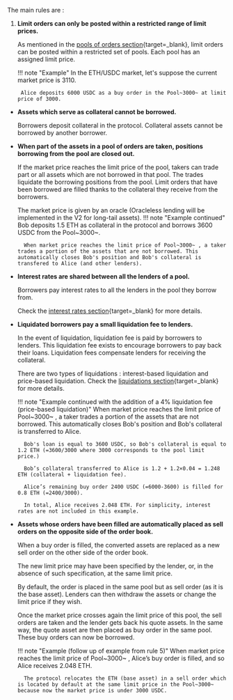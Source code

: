 
The main rules are :


1. **Limit orders can only be posted within a restricted range of limit prices.**

    As mentioned in the [pools of orders section](../pools-of-orders){target=_blank}, limit orders can be posted within a restricted set of pools. Each pool has an assigned limit price.

    !!! note "Example"
        In the ETH/USDC market, let's suppose the current market price is 3110.
        
        Alice deposits 6000 USDC as a buy order in the Pool~3000~ at limit price of 3000. 
        

* **Assets which serve as collateral cannot be borrowed.**

    Borrowers deposit collateral in the protocol. Collateral assets cannot be borrowed by another borrower.


* **When part of the assets in a pool of orders are taken, positions borrowing from the pool are closed out.**
    
    If the market price reaches the limit price of the pool, takers can trade part or all assets which are not borrowed in that pool. The trades liquidate the borrowing positions from the pool. Limit orders that have been borrowed are filled thanks to the collateral they receive from the borrowers.

    The market price is given by an oracle (Oracleless lending will be implemented in the V2 for long-tail assets).
    !!! note "Example continued"
        Bob deposits 1.5 ETH as collateral in the protocol and borrows 3600 USDC from the Pool~3000~. 
        
        When market price reaches the limit price of Pool~3000~ , a taker trades a portion of the assets that are not borrowed. This automatically closes Bob's position and Bob's collateral is transfered to Alice (and other lenders). 

* **Interest rates are shared between all the lenders of a pool.**
    
    Borrowers pay interest rates to all the lenders in the pool they borrow from. 
    
    Check the [interest rates section](../interest-rates){target=_blank} for more details.

* **Liquidated borrowers pay a small liquidation fee to lenders.**

    In the event of liquidation, liquidation fee is paid by borrowers to lenders. This liquidation fee exists to encourage borrowers to pay back their loans. Liquidation fees compensate lenders for receiving the collateral. 
    
    There are two types of liquidations : interest-based liquidation and price-based liquidation. Check the [liquidations section](../liquidation){target=_blank} for more details.

    !!! note "Example continued with the addition of a 4% liquidation fee (price-based liquidation)"
        When market price reaches the limit price of Pool~3000~ , a taker trades a portion of the assets that are not borrowed. This automatically closes Bob's position and Bob's collateral is transferred to Alice. 

        Bob's loan is equal to 3600 USDC, so Bob's collateral is equal to 1.2 ETH (=3600/3000 where 3000 corresponds to the pool limit price.)

        Bob’s collateral transferred to Alice is 1.2 + 1.2×0.04 = 1.248 ETH (collateral + liquidation fee). 
        
        Alice’s remaining buy order 2400 USDC (=6000-3600) is filled for 0.8 ETH (=2400/3000). 
        
        In total, Alice receives 2.048 ETH. For simplicity, interest rates are not included in this example.


* **Assets whose orders have been filled are automatically placed as sell orders on the opposite side of the order book.**

    When a buy order is filled, the converted assets are replaced as a new sell order on the other side of the order book. 
    
    The new limit price may have been specified by the lender, or, in the absence of such specification, at the same limit price. 
    
    By default, the order is placed in the same pool but as sell order (as it is the base asset). Lenders can then withdraw the assets or change the limit price if they wish. 

    Once the market price crosses again the limit price of this pool, the sell orders are taken and the lender gets back his quote assets. In the same way, the quote asset are then placed as buy order in the same pool. These buy orders can now be borrowed.

    !!! note "Example (follow up of example from rule 5)"
        When market price reaches the limit price of Pool~3000~ , Alice’s buy order is filled, and so Alice receives 2.048 ETH. 
        
        The protocol relocates the ETH (base asset) in a sell order which is located by default at the same limit price in the Pool~3000~ because now the market price is under 3000 USDC. 

